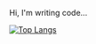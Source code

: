 Hi, I'm writing code...

[![Top Langs](https://github-readme-stats.vercel.app/api/top-langs/?username=zabrakk&layout=compact&exclude_repo=MultiProcess&theme=tokyonight)](https://github.com/anuraghazra/github-readme-stats)

<!--
**Zabrakk/Zabrakk** is a ✨ _special_ ✨ repository because its `README.md` (this file) appears on your GitHub profile.

Here are some ideas to get you started:

- 🔭 I’m currently working on ...
- 🌱 I’m currently learning ...
- 👯 I’m looking to collaborate on ...
- 🤔 I’m looking for help with ...
- 💬 Ask me about ...
- 📫 How to reach me: ...
- 😄 Pronouns: ...
- ⚡ Fun fact: ...
-->
